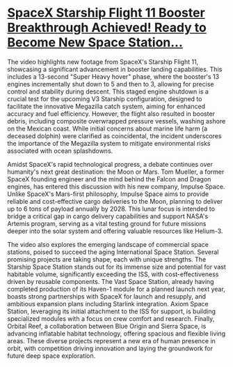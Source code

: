 # [SpaceX Starship Flight 11 Booster Breakthrough Achieved! Ready to Become New Space Station...](https://www.youtube.com/watch?v=EN4rG8J-PnM)

The video highlights new footage from SpaceX's Starship Flight 11, showcasing a significant advancement in booster landing capabilities. This includes a 13-second "Super Heavy hover" phase, where the booster's 13 engines incrementally shut down to 5 and then to 3, allowing for precise control and stability during descent. This staged engine shutdown is a crucial test for the upcoming V3 Starship configuration, designed to facilitate the innovative Megazilla catch system, aiming for enhanced accuracy and fuel efficiency. However, the flight also resulted in booster debris, including composite overwrapped pressure vessels, washing ashore on the Mexican coast. While initial concerns about marine life harm (a deceased dolphin) were clarified as coincidental, the incident underscores the importance of the Megazilla system to mitigate environmental risks associated with ocean splashdowns.

Amidst SpaceX's rapid technological progress, a debate continues over humanity's next great destination: the Moon or Mars. Tom Mueller, a former SpaceX founding engineer and the mind behind the Falcon and Dragon engines, has entered this discussion with his new company, Impulse Space. Unlike SpaceX's Mars-first philosophy, Impulse Space aims to provide reliable and cost-effective cargo deliveries to the Moon, planning to deliver up to 6 tons of payload annually by 2028. This lunar focus is intended to bridge a critical gap in cargo delivery capabilities and support NASA's Artemis program, serving as a vital testing ground for future missions deeper into the solar system and offering valuable resources like Helium-3.

The video also explores the emerging landscape of commercial space stations, poised to succeed the aging International Space Station. Several promising projects are taking shape, each with unique strengths. The Starship Space Station stands out for its immense size and potential for vast habitable volume, significantly exceeding the ISS, with cost-effectiveness driven by reusable components. The Vast Space Station, already having completed production of its Haven-1 module for a planned launch next year, boasts strong partnerships with SpaceX for launch and resupply, and ambitious expansion plans including Starlink integration. Axiom Space Station, leveraging its initial attachment to the ISS for support, is building specialized modules with a focus on crew comfort and research. Finally, Orbital Reef, a collaboration between Blue Origin and Sierra Space, is advancing inflatable habitat technology, offering spacious and flexible living areas. These diverse projects represent a new era of human presence in orbit, with competition driving innovation and laying the groundwork for future deep space exploration.
